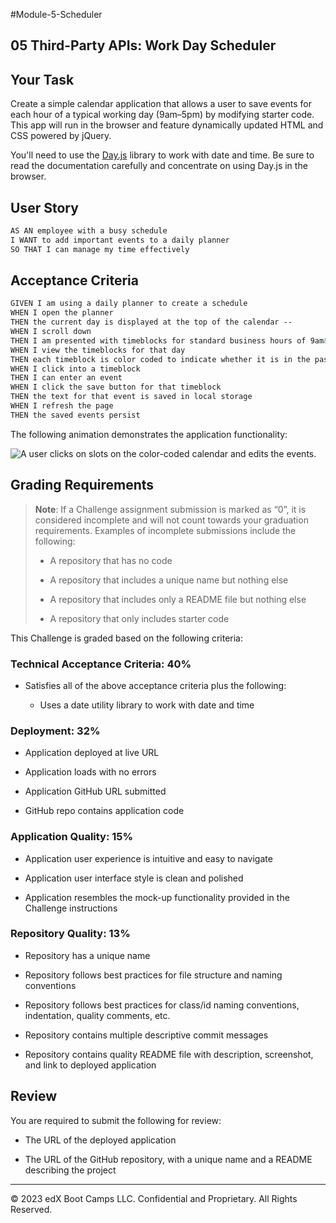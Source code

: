 #Module-5-Scheduler

## 05 Third-Party APIs: Work Day Scheduler

## Your Task

Create a simple calendar application that allows a user to save events for each hour of a typical working day (9am&ndash;5pm) by modifying starter code. This app will run in the browser and feature dynamically updated HTML and CSS powered by jQuery.

You'll need to use the [Day.js](https://day.js.org/en/) library to work with date and time. Be sure to read the documentation carefully and concentrate on using Day.js in the browser.

## User Story

```md
AS AN employee with a busy schedule
I WANT to add important events to a daily planner
SO THAT I can manage my time effectively
```

## Acceptance Criteria

```md
GIVEN I am using a daily planner to create a schedule
WHEN I open the planner
THEN the current day is displayed at the top of the calendar --
WHEN I scroll down
THEN I am presented with timeblocks for standard business hours of 9am&ndash;5pm --
WHEN I view the timeblocks for that day
THEN each timeblock is color coded to indicate whether it is in the past, present, or future --
WHEN I click into a timeblock
THEN I can enter an event
WHEN I click the save button for that timeblock
THEN the text for that event is saved in local storage
WHEN I refresh the page
THEN the saved events persist
```

The following animation demonstrates the application functionality:

<!-- @TODO: create ticket to review/update image) -->

![A user clicks on slots on the color-coded calendar and edits the events.](./Assets/05-third-party-apis-homework-demo.gif)

## Grading Requirements

> **Note**: If a Challenge assignment submission is marked as “0”, it is considered incomplete and will not count towards your graduation requirements. Examples of incomplete submissions include the following:
>
> -   A repository that has no code
>
> -   A repository that includes a unique name but nothing else
>
> -   A repository that includes only a README file but nothing else
>
> -   A repository that only includes starter code

This Challenge is graded based on the following criteria:

### Technical Acceptance Criteria: 40%

-   Satisfies all of the above acceptance criteria plus the following:

    -   Uses a date utility library to work with date and time

### Deployment: 32%

-   Application deployed at live URL

-   Application loads with no errors

-   Application GitHub URL submitted

-   GitHub repo contains application code

### Application Quality: 15%

-   Application user experience is intuitive and easy to navigate

-   Application user interface style is clean and polished

-   Application resembles the mock-up functionality provided in the Challenge instructions

### Repository Quality: 13%

-   Repository has a unique name

-   Repository follows best practices for file structure and naming conventions

-   Repository follows best practices for class/id naming conventions, indentation, quality comments, etc.

-   Repository contains multiple descriptive commit messages

-   Repository contains quality README file with description, screenshot, and link to deployed application

## Review

You are required to submit the following for review:

-   The URL of the deployed application

-   The URL of the GitHub repository, with a unique name and a README describing the project

---

© 2023 edX Boot Camps LLC. Confidential and Proprietary. All Rights Reserved.
